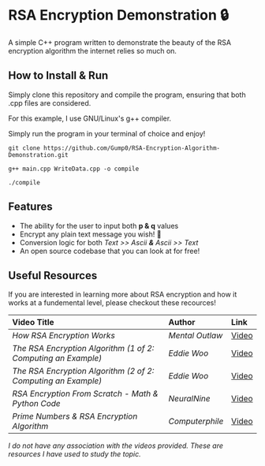 
# RSA Encryption Demonstration 🔒

A simple C++ program written to demonstrate the beauty of the RSA encryption algorithm the internet relies so much on.
## How to Install & Run

Simply clone this repository and compile the program, ensuring that both .cpp files are considered.

For this example, I use GNU/Linux's g++ compiler.

Simply run the program in your terminal of choice and enjoy!
~~~
git clone https://github.com/Gump0/RSA-Encryption-Algorithm-Demonstration.git

g++ main.cpp WriteData.cpp -o compile

./compile
~~~
## Features

- The ability for the user to input both **p & q** values
- Encrypt any plain text message you wish! 🔑
- Conversion logic for both *Text >> Ascii **&** Ascii >> Text*
- An open source codebase that you can look at for free!


## Useful Resources

If you are interested in learning more about RSA encryption and how it works at a fundemental level, please checkout these recources!

| Video Title | Author     | Link                |
| :-------- | :------- | :------------------------- |
| *How RSA Encryption Works* | *Mental Outlaw* | [Video](https://www.youtube.com/watch?v=ZPXVSJnDA_A) |
| *The RSA Encryption Algorithm (1 of 2: Computing an Example)* | *Eddie Woo* | [Video](https://www.youtube.com/watch?v=4zahvcJ9glg) |
| *The RSA Encryption Algorithm (2 of 2: Computing an Example)* | *Eddie Woo* | [Video](https://www.youtube.com/watch?v=oOcTVTpUsPQ) |
| *RSA Encryption From Scratch - Math & Python Code* | *NeuralNine* | [Video](https://www.youtube.com/watch?v=D_PfV_IcUdA&feature=youtu.be) |
| *Prime Numbers & RSA Encryption Algorithm* | *Computerphile* | [Video](https://www.youtube.com/watch?v=JD72Ry60eP4) |

*I do not have any association with the videos provided. These are resources I have used to study the topic.*